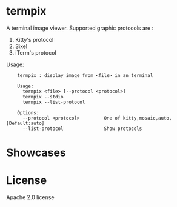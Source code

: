 # termpix
A terminal image viewer.
Supported graphic protocols are :
1. Kitty's protocol
2. Sixel
3. iTerm's protocol

Usage:
```
    termpix : display image from <file> in an terminal

    Usage:
      termpix <file> [--protocol <protocol>]
      termpix --stdio
      termpix --list-protocol

    Options:
      --protocol <protocol>         One of kitty,mosaic,auto, [Default:auto]
      --list-protocol               Show protocols
```
# Showcases

# License
Apache 2.0 license


